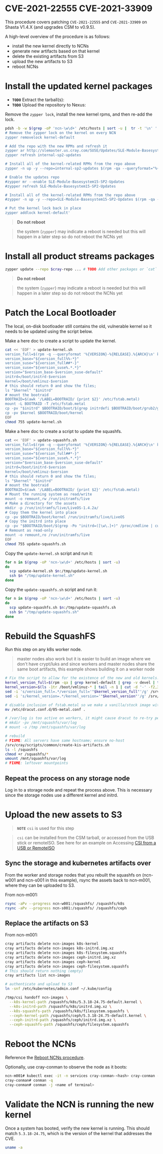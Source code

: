 # CVE-2021-22555 CVE-2021-33909

This procedure covers patching `CVE-2021-22555` and `CVE-2021-33909` on Shasta V1.4.X (and upgrades CSM to v0.9.5).

A high-level overview of the procedure is as follows:

- install the new kernel directly to NCNs
- generate new artifacts based on that kernel
- delete the existing artifacts from S3
- upload the new artifacts to S3
- reboot NCNs

# Install the updated kernel packages

- **`TODO`** Extract the tarball(s):
- **`TODO`** Upload the repository to Nexus:

Remove the `zypper lock`, install the new kernel rpms, and then re-add the lock.

```bash
pdsh -b -w $(grep -oP 'ncn-\w\d+' /etc/hosts | sort -u |  tr -t '\n' ',') '
# Remove the zypper lock on the kernel on every NCN
zypper removelock kernel-default

# Add the repo with the new RPMs and refresh it
zypper ar http://slemaster.us.cray.com/SUSE/Updates/SLE-Module-Basesystem/15-SP2/x86_64/update/ internal-sp2-updates
zypper refresh internal-sp2-updates

# Install all of the kernel-related RPMs from the repo above
zypper -n up -y --repo=internal-sp2-updates $(rpm -qa --queryformat="%{NAME}\n" | grep kernel)

# Enable the updates repo
#zypper mr --enable SLE-Module-Basesystem15-SP2-Updates
#zypper refresh SLE-Module-Basesystem15-SP2-Updates

# Install all of the kernel-related RPMs from the repo above
#zypper -n up -y --repo=SLE-Module-Basesystem15-SP2-Updates $(rpm -qa --queryformat="%{NAME}\n" | grep kernel)

# Put the kernel lock back in place
zypper addlock kernel-default'
```
> **Do not reboot**

> the system (`zypper`) may indicate a reboot is needed but this will happen in a later step so do not reboot the NCNs yet

# Install all product streams packages

```bash
zypper update --repo $cray-repo ... # TODO Add other packages or `cat` a list
```

> **Do not reboot**

> the system (`zypper`) may indicate a reboot is needed but this will happen in a later step so do not reboot the NCNs yet

# Patch the Local Bootloader

The local, on-disk bootloader still contains the old, vulnerable kernel so it needs to be updated using the script below.

Make a here doc to create a script to update the kernel.

```bash
cat << 'EOF' > update-kernel.sh
version_full=$(rpm -q --queryformat '%{VERSION}-%{RELEASE}.%{ARCH}\n' kernel-default | tail -n 1)
version_base="${version_full%%-*}"
version_suse="${version_full##*-}"
version_suse="${version_suse%.*.*}"
version="$version_base-$version_suse-default"
initrd=/boot/initrd-$version
kernel=/boot/vmlinuz-$version
# this should return 0 and show the files;
ls "$kernel" "$initrd"
# mount the bootraid
BOOTRAID=$(awk '/LABEL=BOOTRAID/ {print $2}' /etc/fstab.metal)
mount -L BOOTRAID -T /etc/fstab.metal
cp -pv "$initrd" $BOOTRAID/boot/$(grep initrdefi $BOOTRAID/boot/grub2/grub.cfg | awk '{print $2}' | awk -F'/' '{print $NF}')
cp -pv $kernel $BOOTRAID/boot/kernel
EOF
chmod 755 update-kernel.sh
```

Make a here doc to create a script to update the squashfs.

```bash
cat << 'EOF' > update-squashfs.sh
version_full=$(rpm -q --queryformat '%{VERSION}-%{RELEASE}.%{ARCH}\n' kernel-default | tail -n 1)
version_base="${version_full%%-*}"
version_suse="${version_full##*-}"
version_suse="${version_suse%.*.*}"
version="$version_base-$version_suse-default"
initrd=/boot/initrd-$version
kernel=/boot/vmlinuz-$version
# this should return 0 and show the files;
ls "$kernel" "$initrd"
# mount the bootraid
BOOTRAID=$(awk '/LABEL=BOOTRAID/ {print $2}' /etc/fstab.metal)
# Mount the running system as read/write
mount -o remount,rw /run/initramfs/live
# Make a directory for the assets
mkdir -p /run/initramfs/live/LiveOS-1.4.2a/
# Copy them the kernel into place
cp -pv $BOOTRAID/boot/kernel /run/initramfs/live/LiveOS
# Copy the initrd into place
cp -pv "$BOOTRAID/boot/$(grep -Po "initrd=([\w\.]+)" /proc/cmdline | cut -d "=" -f2)" /run/initramfs/live/LiveOS/
# Remount as read-only
mount -o remount,ro /run/initramfs/live
EOF
chmod 755 update-squashfs.sh
```

Copy the `update-kernel.sh` script and run it:

```bash
for n in $(grep -oP 'ncn-\w\d+' /etc/hosts | sort -u)
do
  scp update-kernel.sh $n:/tmp/update-kernel.sh
  ssh $n "/tmp/update-kernel.sh"
done
```

Copy the `update-squashfs.sh` script and run it:

```bash
for n in $(grep -oP 'ncn-\w\d+' /etc/hosts | sort -u)
do
  scp update-squashfs.sh $n:/tmp/update-squashfs.sh
  ssh $n "/tmp/update-squashfs.sh"
done
```

# Rebuild the SquashFS

Run this step on any k8s worker node.

> master nodes also work but it is easier to build an image where we don't have crypt/luks and since workers and master nodes share the same boot artifacts, this example shows building it on a worker node

```bash
# Fix the script to allow for the existence of the new and old kernels.
kernel_version_full=$(rpm -qa | grep kernel-default | grep -v devel | tail -n 1 | cut -f3- -d'-')
kernel_version=$(ls -1tr /boot/vmlinuz-* | tail -n 1 | cut -d '-' -f2,3,4)
sed -i 's/version_full=.*/version_full='"$kernel_version_full"'/g' /srv/cray/scripts/common/create-kis-artifacts.sh
sed -i 's/kernel_version=.*/kernel_version='"$kernel_version"'/g' /srv/cray/scripts/common/create-kis-artifacts.sh

# disable inclusion of fstab.metal so we make a vanilla/stock image without partition concessions.
mv /etc/dracut.conf.d/05-metal.conf .

# /var/log is too active on workers, it might cause dracut to re-try perpetually if it changes size.
# mkdir -pv /mnt/squashfs/var/log
# mount -o /tmp /mnt/squashfs/var/log  

# rebuild
# FIXME: All servers have same hostname; ensure no-host
/srv/cray/scripts/common/create-kis-artifacts.sh
ls -l /squashfs
chmod +r /squashfs/*               
umount /mnt/squashfs/var/log
# FIXME: leftover mountpoints
```

## Repeat the process on any storage node

Log in to a storage node and repeat the process above.  This is necessary since the storage nodes use a different kernel and initrd.

# Upload the new assets to S3

> **`NOTE`** `csi` is used for this step

> `csi` can be installed from the CSM tarball, or accessed from the USB stick or remoteISO. See here for an example on Accessing [CSI from a USB or RemoteISO](../../../../007-CSM-INSTALL-REBOOT.md#accessing-csi-from-a-usb-or-remoteiso)

## Sync the storage and kubernetes artifacts over

From the worker and storage nodes that you rebuilt the squashfs on (ncn-w001 and ncn-s001 in this example), rsync the assets back to ncn-m001, where they can be uploaded to S3.

From ncn-m001:

```bash
rsync -aPv --progress ncn-w001:/squashfs/ /squashfs/k8s
rsync -aPv --progress ncn-s001:/squashfs/ /squashfs/ceph
```

## Replace the artifacts on S3

From ncn-m001:

```bash
cray artifacts delete ncn-images k8s-kernel
cray artifacts delete ncn-images k8s-initrd.img.xz
cray artifacts delete ncn-images k8s-filesystem.squashfs
cray artifacts delete ncn-images ceph-initrd.img.xz
cray artifacts delete ncn-images ceph-kernel
cray artifacts delete ncn-images ceph-filesystem.squashfs
# This should return nothing (empty)
cray artifacts list ncn-images

# authenticate and upload to S3  
ln -snf /etc/kubernetes/admin.conf ~/.kube/config

/tmp/csi handoff ncn-images \
  --k8s-kernel-path /squashfs/k8s/5.3.18-24.75-default.kernel \
  --k8s-initrd-path /squashfs/k8s/initrd.img.xz \
  --k8s-squashfs-path /squashfs/k8s/filesystem.squashfs \
  --ceph-kernel-path /squashfs/ceph/5.3.18-24.75-default.kernel \
  --ceph-initrd-path /squashfs/ceph/initrd.img.xz \
  --ceph-squashfs-path /squashfs/ceph/filesystem.squashfs
```

# Reboot the NCNs

Reference the [Reboot NCNs procedure](../../../../102-NCN-REBOOTING.md).

Optionally, use cray-conman to observe the node as it boots:

```bash
ncn-m001# kubectl exec -it -n services cray-conman-<hash> cray-conman -- /bin/bash
cray-conman# conman -q
cray-conman# conman -j <name of terminal>
```

# Validate the NCN is running the new kernel

Once a system has booted, verify the new kernel is running.  This should match `5.3.18-24.75`, which is the version of the kernel that addresses the CVE.

```bash
uname -a
```
